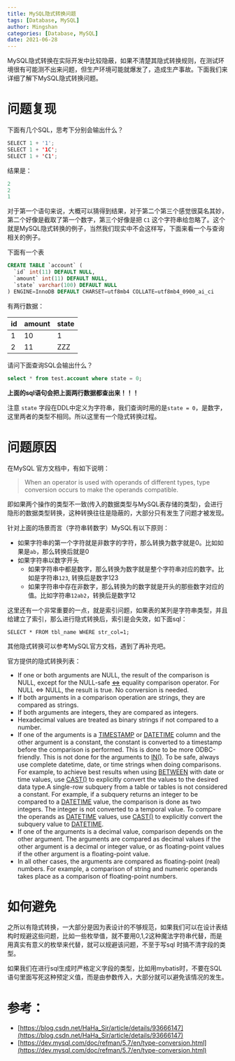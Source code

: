 ```yaml
---
title: MySQL隐式转换问题
tags: [Database, MySQL]
author: Mingshan
categories: [Database, MySQL]
date: 2021-06-28
---
```


MySQL隐式转换在实际开发中比较隐蔽，如果不清楚其隐式转换规则，在测试环境很有可能测不出来问题，但生产环境可能就爆发了，造成生产事故。下面我们来详细了解下MySQL隐式转换问题。

<!-- more -->

# 问题复现

下面有几个SQL，思考下分别会输出什么？
```java
SELECT 1 + '1';
SELECT 1 + '1C';
SELECT 1 + 'C1';
```
结果是：
```java
2
2
1
```
对于第一个语句来说，大概可以猜得到结果，对于第二个第三个感觉很莫名其妙，第二个好像是截取了第一个数字，第三个好像是把 `C1` 这个字符串给忽略了。这个就是MySQL隐式转换的例子，当然我们现实中不会这样写，下面来看一个与查询相关的例子。

下面有一个表
```sql
CREATE TABLE `account` (
  `id` int(11) DEFAULT NULL,
  `amount` int(11) DEFAULT NULL,
  `state` varchar(100) DEFAULT NULL
) ENGINE=InnoDB DEFAULT CHARSET=utf8mb4 COLLATE=utf8mb4_0900_ai_ci
```
有两行数据：

| id | amount | state |
| --- | --- | --- |
| 1 | 10 | 1 |
| 2 | 11 | ZZZ |



请问下面查询SQL会输出什么？
```sql
select * from test.account where state = 0;
```
**上面的sql语句会把上面两行数据都查出来！！！**


注意 `state` 字段在DDL中定义为字符串，我们查询时用的是`state = 0`，是数字，这里两者的类型不相同。所以这里有一个隐式转换过程。

# 问题原因
在MySQL 官方文档中，有如下说明：

> When an operator is used with operands of different types, type conversion occurs to make the operands compatible. 


即如果两个操作的类型不一致(传入的数据类型与MySQL表存储的类型)，会进行隐形的数据类型转换，这种转换往往是隐蔽的，大部分只有发生了问题才被发现。

针对上面的场景而言（字符串转数字）MySQL有以下原则：


- 如果字符串的第一个字符就是非数字的字符，那么转换为数字就是0。比如如果是`ab`，那么转换后就是0
- 如果字符串以数字开头
   - 如果字符串中都是数字，那么转换为数字就是整个字符串对应的数字。比如是字符串`123`, 转换后是数字123 
   - 如果字符串中存在非数字，那么转换为的数字就是开头的那些数字对应的值。比如字符串`12ab2`，转换后是数字12



这里还有一个非常重要的一点，就是索引问题，如果表的某列是字符串类型，并且给建立了索引，那么进行隐式转换后，索引是会失效，如下面sql：
```
SELECT * FROM tbl_name WHERE str_col=1;
```


其他隐式转换可以参考MySQL官方文档，遇到了再补充吧。

官方提供的隐式转换列表：


- If one or both arguments are NULL, the result of the comparison is NULL, except for the NULL-safe [<=>](https://dev.mysql.com/doc/refman/5.7/en/comparison-operators.html#operator_equal-to) equality comparison operator. For NULL <=> NULL, the result is true. No conversion is needed.
- If both arguments in a comparison operation are strings, they are compared as strings.
- If both arguments are integers, they are compared as integers.
- Hexadecimal values are treated as binary strings if not compared to a number.
- If one of the arguments is a [TIMESTAMP](https://dev.mysql.com/doc/refman/5.7/en/datetime.html) or [DATETIME](https://dev.mysql.com/doc/refman/5.7/en/datetime.html) column and the other argument is a constant, the constant is converted to a timestamp before the comparison is performed. This is done to be more ODBC-friendly. This is not done for the arguments to [IN()](https://dev.mysql.com/doc/refman/5.7/en/comparison-operators.html#operator_in). To be safe, always use complete datetime, date, or time strings when doing comparisons. For example, to achieve best results when using [BETWEEN](https://dev.mysql.com/doc/refman/5.7/en/comparison-operators.html#operator_between) with date or time values, use [CAST()](https://dev.mysql.com/doc/refman/5.7/en/cast-functions.html#function_cast) to explicitly convert the values to the desired data type.A single-row subquery from a table or tables is not considered a constant. For example, if a subquery returns an integer to be compared to a [DATETIME](https://dev.mysql.com/doc/refman/5.7/en/datetime.html) value, the comparison is done as two integers. The integer is not converted to a temporal value. To compare the operands as [DATETIME](https://dev.mysql.com/doc/refman/5.7/en/datetime.html) values, use [CAST()](https://dev.mysql.com/doc/refman/5.7/en/cast-functions.html#function_cast) to explicitly convert the subquery value to [DATETIME](https://dev.mysql.com/doc/refman/5.7/en/datetime.html).
- If one of the arguments is a decimal value, comparison depends on the other argument. The arguments are compared as decimal values if the other argument is a decimal or integer value, or as floating-point values if the other argument is a floating-point value.
- In all other cases, the arguments are compared as floating-point (real) numbers. For example, a comparison of string and numeric operands takes place as a comparison of floating-point numbers.
# 如何避免
之所以有隐式转换，一大部分是因为表设计的不够规范，如果我们可以在设计表结构时规避这些问题，比如一些枚举值，就不要用0,1,2这种魔法字符串代替，而是用真实有意义的枚举来代替，就可以规避该问题，不至于写sql 时搞不清字段的类型。


如果我们在进行sql生成时严格定义字段的类型，比如用mybatis时，不要在SQL语句里面写死这种预定义值，而是由参数传入，大部分就可以避免该情况的发生。
# 参考：

- [https://blog.csdn.net/HaHa_Sir/article/details/93666147](https://blog.csdn.net/HaHa_Sir/article/details/93666147)
- [https://dev.mysql.com/doc/refman/5.7/en/type-conversion.html](https://dev.mysql.com/doc/refman/5.7/en/type-conversion.html)
